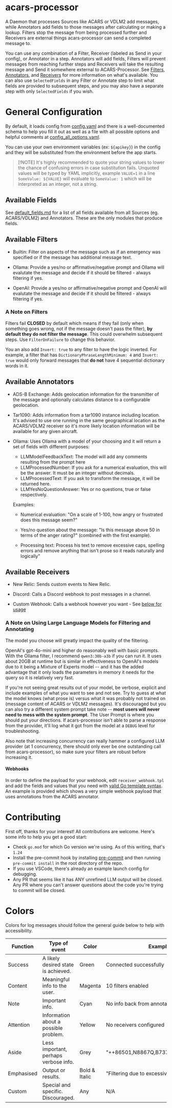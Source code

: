 # acars-processor

A Daemon that processes Sources like ACARS or VDLM2 add messages, while
Annotators add fields to those messages after calculating or making a lookup.
Filters stop the message from being processed further and Receivers are external
things acars-processor can send a completed message to.

You can use any combination of a Filter, Receiver (labeled as Send in your
config), or Annotator in a step. Annotators will add fields, Filters will
prevent messages from reaching further steps and Receivers will take the
resulting message and Send it somewhere external to ACARS-Processor. See
[Filters](#available-filters), [Annotators](#available-annotators), and
[Receivers](#available-receivers) for more information on what's available. You
can also use `SelectedFields` in any Filter or Annotate step to limit what
fields are provided to subsequent steps, and you may also have a separate step
with only `SelectedFields` if you wish.

# General Configuration

By default, it loads config from [config.yaml](config.yaml) and there is a
well-documented schema to help you fill it out as well as a file with all
possible options and helpful comments at
[config_all_options.yaml](config_all_options.yaml).

You can use your own environment variables (ex: `${apikey}`) in the config and
they will be substituted from the environment before the app starts.

> [!NOTE] It's highly recommended to quote your string values to lower the
> chance of confusing errors in case substitution fails. Unquoted values will be
> typed by YAML implicitly, example `VALUE=1` in a line `SomeValue: ${VALUE}`
> will evaluate to `SomeValue: 1` which will be interpreted as an integer, not a
> string.

## Available Fields

See [default_fields.md](default_fields.md) for a list of all fields available
from all Sources (eg. ACARS/VDLM2) and Annotators. These are the only modules
that produce fields.

## Available Filters

- Builtin: Filter on aspects of the message such as if an emergency was
  specified or if the message has additional message text.

- Ollama: Provide a yes/no or affirmative/negative prompt and Ollama will
  evalutate the message and decide if it should be filtered - always filtering
  if yes.

- OpenAI: Provide a yes/no or affirmative/negative prompt and OpenAI will
  evalutate the message and decide if it should be filtered - always filtering
  if yes.

### A Note on Filters

Filters fail **CLOSED** by default which means if they fail (only when something
goes wrong, not if the message doesn't pass the filter), **by default they do
not filter the message**. This could overwhelm subsequent steps. Use
`FilterOnFailure` to change this behavior.

You an also add `Invert: true` to any filter to have the logic inverted. For
example, a filter that has `DictionaryPhraseLengthMinimum: 4` and `Invert: true`
would only forward messages that **do not** have 4 sequential dictionary words
in it.

## Available Annotators

- ADS-B Exchange: Adds geolocation information for the transmitter of the
  message and optionally calculates distance to a configurable geolocation.

- Tar1090: Adds information from a tar1090 instance including location. It's
  advised to use one running in the same geographical location as the
  ACARS/VDLM2 receiver so it's more likely location information will be
  available for any given aircraft.

- Ollama: Uses Ollama with a model of your choosing and it will return a set of
  fields with different purposes:

  - LLMModelFeedbackText: The model will add any comments resulting from the
    prompt here
  - LLMProcessedNumber: If you ask for a numerical evaluation, this will be the
    answer. It must be an integer without decimals.
  - LLMProcessedText: If you ask to transform the message, it will be returned
    here.
  - LLMYesNoQuestionAnswer: Yes or no questions, true or false respectively.

  Examples:

  - Numerical evaluation: "On a scale of 1-100, how angry or frustrated does
    this message seem?"

  - Yes/no question about the message: "Is this message above 50 in terms of the
    anger rating?" (combined with the first example).
  - Processing text: Process his text to remove excessive caps, spelling errors
    and remove anything that isn't prose so it reads naturally and logically"

## Available Receivers

- New Relic: Sends custom events to New Relic.

- Discord: Calls a Discord webhook to post messages in a channel.

- Custom Webhook: Calls a webhook however you want - See
  [below for usage](#available-filters)

### A Note on Using Large Language Models for Filtering and Annotating

The model you choose will greatly impact the quality of the filtering.

OpenAI's gpt-4o-mini and higher do reasonably well with basic prompts. With the
Ollama filter, I recommend `qwen3:30b-a3b` if you can run it. It uses about 20GB
at runtime but is similar in effectiveness to OpenAI's models due to it being a
Mixture of Experts model -- and it has the added advantage that it only loads
the parameters in memory it needs for the query so it is relatively very fast.

If you're not seeing great results out of your model, be verbose, explicit and
include examples of what you want to see and not see. Try to guess at what the
model knows (what prose is) versus what it was probably not trained on (message
content of ACARS or VDLM2 messages). It's discouraged but you can also try a
different system prompt take note -- **most users will never need to mess with
the system prompt**. The User Prompt is where you should put your directions. If
acars-processor isn't able to parse a response from the provider, it'll log what
it got from the model at a `DEBUG` level for troubleshooting.

Also note that increasing concurrency can really hammer a configured LLM
provider (at 1 concurrency, there should only ever be one outstanding call from
acars-processor), so make sure your filters are robust before increasing it.

#### Webhooks

In order to define the payload for your webhook, edit `receiver_webhook.tpl` and
add the fields and values that you need with
[valid Go template syntax](https://pkg.go.dev/text/template). An example is
provided which shows a very simple webhook payload that uses annotations from
the ACARS annotator.

# Contributing

First off, thanks for your interest! All contributions are welcome. Here's some
info to help you get a good start:

- Check `go.mod` for which Go version we're using. As of this writing, that's
  `1.24`
- Install the pre-commit hook by installing
  [pre-commit](https://pre-commit.com/#install) and then running
  `pre-commit install` in the root directory of the repo.
- If you use VSCode, there's already an example launch config for debugging.
- Any PR that seems like it has ANY unrefined LLM output will be closed. Any PR
  where you can't answer questions about the code you're trying to commit will
  be closed.

# Colors

Colors for log messages should follow the general guide below to help with
accessibility.

| Function   | Type of event                         | Color         | Example message                                      |
| ---------- | ------------------------------------- | ------------- | ---------------------------------------------------- |
| Success    | A likely desired state is achieved.   | Green         | Connected successfully                               |
| Content    | Meaningful info to the user.          | Magenta       | 10 filters enabled                                   |
| Note       | Important info.                       | Cyan          | No info back from annotators                         |
| Attention  | Information about a possible problem. | Yellow        | No receivers configured                              |
| Aside      | Less important, perhaps verbose info. | Grey          | "++86501,N8867Q,B7378MAX,250608,WN0393...."          |
| Emphasised | Output or results.                    | Bold & Italic | "Filtering due to excessive use of exclamations!!!!" |
| Custom     | Special and specific. Discouraged.    | Any           | N/A                                                  |
